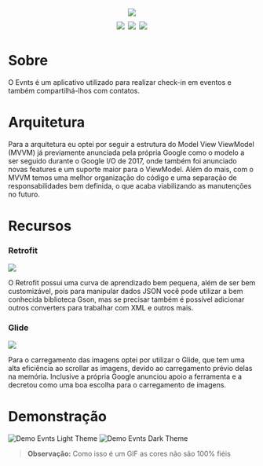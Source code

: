 <h1 align="center">
  <img src="https://i.imgur.com/B0kfF2t.png" /> <br/>
  
  <img src="https://img.shields.io/badge/kotlin-1.5.20-orange?link=https://kotlinlang.org/&link=http://right" />
  <img src="https://img.shields.io/badge/gradle-4.2.2-lightgrey" />
  <img src="https://img.shields.io/badge/sdk-19-green" />
</h1>

# Sobre
O Evnts é um aplicativo utilizado para realizar check-in em eventos e também compartilhá-lhos com contatos.

# Arquitetura
Para a arquitetura eu optei por seguir a estrutura do Model View ViewModel (MVVM) já previamente anunciada pela própria Google como o modelo a ser seguido durante o Google I/O de 2017, onde também foi anunciado novas features e um suporte maior para o ViewModel. Além do mais, com o MVVM temos uma melhor organização do código e uma separação de responsabilidades bem definida, o que acaba viabilizando as manutenções no futuro.

# Recursos
<span>
  <h3>Retrofit</h3> 
  <img src="https://img.shields.io/badge/Retrofit-2.9.0-brightgreen" /> <br/>
  
  O Retrofit possui uma curva de aprendizado bem pequena, além de ser bem customizável, pois para manipular dados JSON você pode utilizar a bem conhecida biblioteca Gson, mas se     precisar também é possível adicionar outros converters para trabalhar com XML e outros mais.
  
  <h3>Glide</h3> 
  <img src="https://img.shields.io/badge/Glide-4.12.0-9cf" /> <br/>
  
   Para o carregamento das imagens optei por utilizar o Glide, que tem uma alta eficiência ao scrollar as imagens, devido ao carregamento prévio delas na memória. Inclusive a        própria Google anunciou apoio a ferramenta e a decretou como uma boa escolha para o carregamento de imagens.  
</span>

# Demonstração
![Demo Evnts Light Theme](https://user-images.githubusercontent.com/37043322/124142933-0c6bb400-da61-11eb-9965-5cda2f455efd.gif)
![Demo Evnts Dark Theme](https://user-images.githubusercontent.com/37043322/124166123-e225f080-da78-11eb-87f0-6019ac287692.gif)
> **Observação:** Como isso é um GIF as cores não são 100% fiéis
